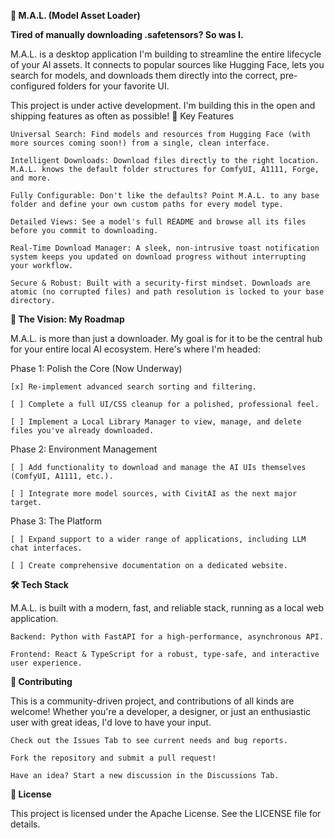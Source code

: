 ****🤖 M.A.L. (Model Asset Loader)****

**Tired of manually downloading .safetensors? So was I.**

M.A.L. is a desktop application I'm building to streamline the entire lifecycle of your AI assets. It connects to popular sources like Hugging Face, lets you search for models, and downloads them directly into the correct, pre-configured folders for your favorite UI.

This project is under active development. I'm building this in the open and shipping features as often as possible!
🚀 Key Features

    Universal Search: Find models and resources from Hugging Face (with more sources coming soon!) from a single, clean interface.

    Intelligent Downloads: Download files directly to the right location. M.A.L. knows the default folder structures for ComfyUI, A1111, Forge, and more.

    Fully Configurable: Don't like the defaults? Point M.A.L. to any base folder and define your own custom paths for every model type.

    Detailed Views: See a model's full README and browse all its files before you commit to downloading.

    Real-Time Download Manager: A sleek, non-intrusive toast notification system keeps you updated on download progress without interrupting your workflow.

    Secure & Robust: Built with a security-first mindset. Downloads are atomic (no corrupted files) and path resolution is locked to your base directory.

**🔭 The Vision: My Roadmap**

M.A.L. is more than just a downloader. My goal is for it to be the central hub for your entire local AI ecosystem. Here's where I'm headed:

Phase 1: Polish the Core (Now Underway)

    [x] Re-implement advanced search sorting and filtering.

    [ ] Complete a full UI/CSS cleanup for a polished, professional feel.

    [ ] Implement a Local Library Manager to view, manage, and delete files you've already downloaded.

Phase 2: Environment Management

    [ ] Add functionality to download and manage the AI UIs themselves (ComfyUI, A1111, etc.).

    [ ] Integrate more model sources, with CivitAI as the next major target.

Phase 3: The Platform

    [ ] Expand support to a wider range of applications, including LLM chat interfaces.

    [ ] Create comprehensive documentation on a dedicated website.

**🛠️ Tech Stack**

M.A.L. is built with a modern, fast, and reliable stack, running as a local web application.

    Backend: Python with FastAPI for a high-performance, asynchronous API.

    Frontend: React & TypeScript for a robust, type-safe, and interactive user experience.

**🤝 Contributing**

This is a community-driven project, and contributions of all kinds are welcome! Whether you're a developer, a designer, or just an enthusiastic user with great ideas, I'd love to have your input.

    Check out the Issues Tab to see current needs and bug reports.

    Fork the repository and submit a pull request!

    Have an idea? Start a new discussion in the Discussions Tab.

**📄 License**

This project is licensed under the Apache License. See the LICENSE file for details.

